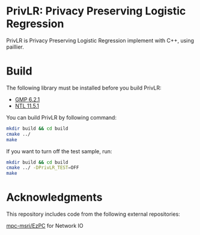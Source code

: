 # PrivLR: Privacy Preserving Logistic Regression

PrivLR is Privacy Preserving Logistic Regression implement with C++, using paillier.

# Build

The following library must be installed before you build PrivLR:

* [GMP 6.2.1](https://gmplib.org/download/gmp/)
* [NTL 11.5.1](https://libntl.org/download.html)

You can build PrivLR by following command: 

```bash
mkdir build && cd build
cmake ../
make
```

If you want to turn off the test sample, run:

```bash
mkdir build && cd build
cmake ../ -DPrivLR_TEST=OFF
make
```

# Acknowledgments

This repository includes code from the following external repositories:

[mpc-msri/EzPC](https://github.com/mpc-msri/EzPC) for Network IO
